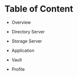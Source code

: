 # Table of Content

- Overview

- Directory Server
- Storage Server
- Application
- Vault
- Profile
